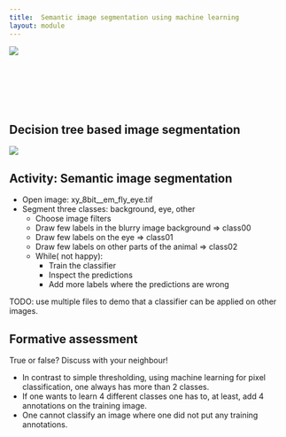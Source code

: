 ```yaml
---
title:  Semantic image segmentation using machine learning
layout: module
---
```


<img src='https://g.gravizo.com/svg?
 digraph G {
    shift [fontcolor=white,color=white];
    "intensity image" -> threshold;
    threshold -> "binary image";
    "binary image" -> "background value";
    "binary image" -> "foreground value";
    "intensity image" -> "machine learning";
    "annotations" -> "machine learning";
    "machine learning" -> "pixel class image";
    "pixel class image" -> "class00 value";
    "pixel class image" -> "class01 value";
    "pixel class image" -> "class.. value";
    "pixel class image" -> "class C value";
 }
'/>


&nbsp;

&nbsp;

&nbsp;

## Decision tree based image segmentation

<img src='https://g.gravizo.com/svg?
 digraph G {
    shift [fontcolor=white,color=white];
    "Intensity image" -> "filter00 image" -> "Decision tree(s)";
    "Intensity image" -> "filter01 image" -> "Decision tree(s)";
    "Intensity image" -> "filter02 image" -> "Decision tree(s)";
    "Intensity image" -> "filter.. image" -> "Decision tree(s)";
    "Intensity image" -> "filter F image" -> "Decision tree(s)";
    "Annotations" -> "Decision trees(s)"
    "Decision tree(s)" -> "class00 (probability) image";
    "Decision tree(s)" -> "class01 (probability) image";
    "Decision tree(s)" -> "class.. (probability) image";
    "Decision tree(s)" -> "class C (probability) image";
 }
'/>

## Activity: Semantic image segmentation

- Open image: xy_8bit__em_fly_eye.tif
- Segment three classes: background, eye, other
	- Choose image filters
	- Draw few labels in the blurry image background => class00
	- Draw few labels on the eye => class01
	- Draw few labels on other parts of the animal => class02
	- While( not happy):
		- Train the classifier
 		- Inspect the predictions
		- Add more labels where the predictions are wrong

TODO: use multiple files to demo that a classifier can be applied on other images.

## Formative assessment

True or false? Discuss with your neighbour!

- In contrast to simple thresholding, using machine learning for pixel classification, one always has more than 2 classes.
- If one wants to learn 4 different classes one has to, at least, add 4 annotations on the training image.
- One cannot classify an image where one did not put any training annotations.
